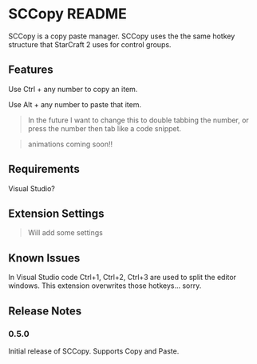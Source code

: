 # SCCopy README

SCCopy is a copy paste manager. SCCopy uses the the same hotkey structure that StarCraft 2 uses for control groups.

## Features

Use Ctrl + any number to copy an item.

Use Alt + any number to paste that item.
>In the future I want to change this to double tabbing the number, or press the number then tab like a code snippet. 

> animations coming soon!!

## Requirements

Visual Studio?

## Extension Settings

>Will add some settings

## Known Issues

In Visual Studio code Ctrl+1, Ctrl+2, Ctrl+3 are used to split the editor windows. This extension overwrites those hotkeys... sorry. 

## Release Notes


### 0.5.0

Initial release of SCCopy.
Supports Copy and Paste.
